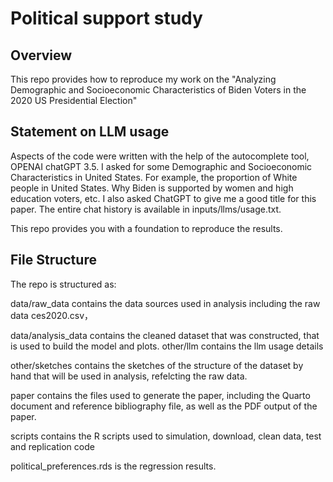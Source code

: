 # Political support study

## Overview

This repo provides how to reproduce my work on the "Analyzing Demographic and Socioeconomic Characteristics of Biden Voters in the 2020 US Presidential Election"


## Statement on LLM usage


Aspects of the code were written with the help of the autocomplete tool, OPENAI chatGPT 3.5. I asked for some Demographic and Socioeconomic Characteristics in United States. For example, the proportion of White people in United States. Why Biden is supported by women and high education voters, etc. I also asked ChatGPT to give me a good title for this paper. The entire chat history is available in inputs/llms/usage.txt.


This repo provides you with a foundation to reproduce the results.

## File Structure
The repo is structured as:

data/raw_data contains the data sources used in analysis including the raw data ces2020.csv， 

data/analysis_data contains the cleaned dataset that was constructed, that is used to build the model and plots. 
other/llm contains the llm usage details

other/sketches contains the sketches of the structure of the dataset by hand that will be used in analysis,  refelcting the raw data.

paper contains the files used to generate the paper, including the Quarto document and reference bibliography file, as well as the PDF output of the paper.

scripts contains the R scripts used to simulation, download, clean data,  test and replication code

political_preferences.rds  is the regression results. 

